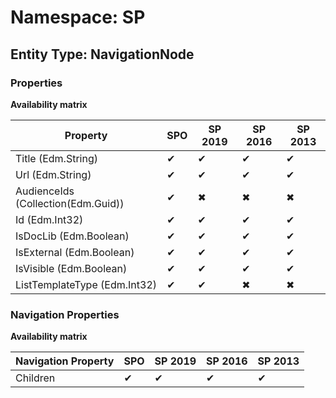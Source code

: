 # Namespace: SP
## Entity Type: NavigationNode

### Properties

**Availability matrix**

Property | SPO | SP 2019 | SP 2016 | SP 2013
----------|-----|---------|---------|--------
Title (Edm.String) | ✔ | ✔ | ✔ | ✔
Url (Edm.String) | ✔ | ✔ | ✔ | ✔
AudienceIds (Collection(Edm.Guid)) | ✔ | ✖ | ✖ | ✖
Id (Edm.Int32) | ✔ | ✔ | ✔ | ✔
IsDocLib (Edm.Boolean) | ✔ | ✔ | ✔ | ✔
IsExternal (Edm.Boolean) | ✔ | ✔ | ✔ | ✔
IsVisible (Edm.Boolean) | ✔ | ✔ | ✔ | ✔
ListTemplateType (Edm.Int32) | ✔ | ✔ | ✖ | ✖

### Navigation Properties

**Availability matrix**

Navigation Property | SPO | SP 2019 | SP 2016 | SP 2013
----------|-----|---------|---------|--------
Children | ✔ | ✔ | ✔ | ✔
